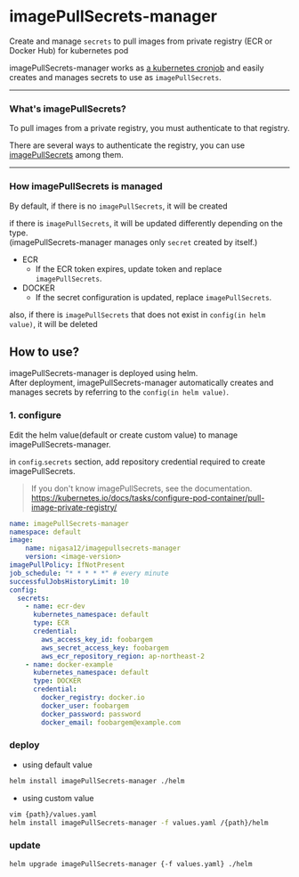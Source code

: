 # imagePullSecrets-manager
Create and manage `secrets` to pull images from private registry (ECR or Docker Hub) for kubernetes pod

imagePullSecrets-manager works as [a kubernetes cronjob](https://kubernetes.io/docs/concepts/workloads/controllers/cron-jobs/) and easily creates and manages secrets to use as `imagePullSecrets`.

---

### What's imagePullSecrets?
To pull images from a private registry, you must authenticate to that registry.

There are several ways to authenticate the registry, you can use [imagePullSecrets](https://kubernetes.io/docs/tasks/configure-pod-container/pull-image-private-registry/#registry-secret-existing-credentials) among them.

---

### How imagePullSecrets is managed

By default, if there is no `imagePullSecrets`, it will be created

if there is `imagePullSecrets`, it will be updated differently depending on the type.<br>
(imagePullSecrets-manager manages only `secret` created by itself.)
- ECR
  - If the ECR token expires, update token and replace `imagePullSecrets`.
- DOCKER
  - If the secret configuration is updated, replace `imagePullSecrets`.

also, if there is `imagePullSecrets` that does not exist in `config(in helm value)`, it will be deleted

## How to use?
imagePullSecrets-manager is deployed using helm.<br>
After deployment, imagePullSecrets-manager automatically creates and manages secrets by referring to the `config(in helm value)`.

### 1. configure

Edit the helm value(default or create custom value) to manage imagePullSecrets-manager.

in `config`.`secrets` section, add repository credential required to create imagePullSecrets.

> If you don't know imagePullSecrets, see the documentation.<br>
> https://kubernetes.io/docs/tasks/configure-pod-container/pull-image-private-registry/

```yaml
name: imagePullSecrets-manager
namespace: default
image:
    name: nigasa12/imagepullsecrets-manager
    version: <image-version>
imagePullPolicy: IfNotPresent
job_schedule: "* * * * *" # every minute
successfulJobsHistoryLimit: 10
config:
  secrets:
    - name: ecr-dev
      kubernetes_namespace: default
      type: ECR
      credential:
        aws_access_key_id: foobargem
        aws_secret_access_key: foobargem
        aws_ecr_repository_region: ap-northeast-2
    - name: docker-example
      kubernetes_namespace: default
      type: DOCKER
      credential:
        docker_registry: docker.io
        docker_user: foobargem
        docker_password: password
        docker_email: foobargem@example.com

```

### deploy

- using default value
```bash
helm install imagePullSecrets-manager ./helm
```
- using custom value
```bash
vim {path}/values.yaml
helm install imagePullSecrets-manager -f values.yaml /{path}/helm
```

### update

```
helm upgrade imagePullSecrets-manager {-f values.yaml} ./helm
```

